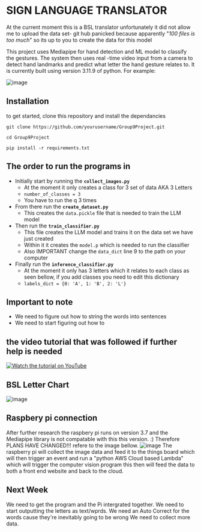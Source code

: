 # SIGN LANGUAGE TRANSLATOR
At the current moment this is a BSL translator unfortunately it did not allow me to upload
the data set- git hub panicked because apparently "_100 files is too much_" so its up to you
to create the data for this model 

This project uses Mediapipe for hand detection and ML model to classify the gestures. 
The system then uses real -time video input from a camera to detect hand landmarks and predict
what letter the hand gesture relates to. 
It is currently built using version 3.11.9 of python.
For example:

![image](https://github.com/user-attachments/assets/f8b1654a-554f-4194-9add-d3a08eb3a8c6)




## Installation 
to get started, clone this repository and install the dependancies 

`git clone https://github.com/yourusername/Group9Project.git`

`cd Group9Project`

`pip install -r requirements.txt`

## The order to run the programs in 
- Initially start by running the **`collect_images.py`**
    - At the moment it only creates a class for 3 set of data AKA 3 Letters
    - `number_of_classes = 3`
    - You have to run the q 3 times
- From there run the **`create_dataset.py`**
    - This creates the `data.pickle` file that is needed to train the LLM model
- Then run the **`train_classifier.py`**
    - This file creates the LLM model and trains it on the data set we have just created
    - Within it it creates the `model.p` which is needed to run the classifier
    - Also IMPORTANT change the `data_dict` line 9 to the path on your computer
- Finally run the **`inference_classifier.py`**
    - At the moment it only has 3 letters which it relates to each class as seen bellow, if you add classes you need to edit this dictionary
    - `labels_dict = {0: 'A', 1: 'B', 2: 'L'}`
 
## Important to note
- We need to figure out how to string the words into sentences
- We need to start figuring out how to 


## the video tutorial that was followed if further help is needed 

[![Watch the tutorial on YouTube](https://img.youtube.com/vi/MJCSjXepaAM/0.jpg)](https://www.youtube.com/watch?v=MJCSjXepaAM)

## BSL Letter Chart
![image](https://imgs.search.brave.com/DKomfn_cPKzVi7KigGeY5d0Jdn0WK72m8gxgMzOFH6M/rs:fit:860:0:0:0/g:ce/aHR0cHM6Ly9hY2Nl/c3Nic2wuY29tL3dw/LWNvbnRlbnQvdXBs/b2Fkcy8yMDIyLzEx/LzIuYWNjZXNzYnNs/LUZpbmdlcnNwZWxs/aW5nLXJpZ2h0LWhh/bmQtMS5qcGc)

## Raspbery pi connection 
After further research the raspbery pi runs on version 3.7 and the Mediapipe library is not compatable with this this version. :)
Therefore PLANS HAVE CHANGED!!! refere to the image bellow.
![image](https://github.com/user-attachments/assets/07492b59-955f-418c-858c-ce19d5b94ed3)
The raspberry pi will collect the image data and feed it to the things board which will then trigger an event and run a "python AWS Cloud based Lambda" which will trigger the computer vision program this then will feed the data to both a front end website and back to the cloud. 

## Next Week 
We need to get the program and the Pi intergrated together.
We need to start outputting the letters as text/wprds.
We need an Auto Correct for the words cause they're inevitably going to be wrong
We need to collect more data.


